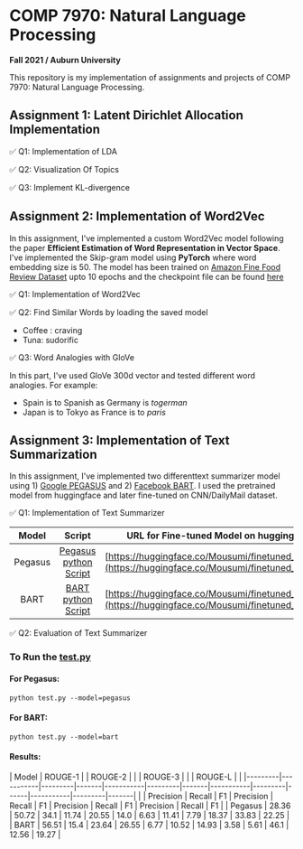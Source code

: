 # COMP 7970: Natural Language Processing
**Fall 2021 / Auburn University**

This repository is my implementation of assignments and projects of COMP 7970: Natural Language Processing. 

## Assignment 1: Latent Dirichlet Allocation Implementation

✅ Q1: Implementation of LDA

✅ Q2: Visualization Of Topics

✅ Q3: Implement KL-divergence

## Assignment 2: Implementation of Word2Vec

In this assignment, I've implemented a custom Word2Vec model following the paper **Efficient Estimation of Word Representation in Vector Space**. I've implemented the Skip-gram model using **PyTorch** where word embedding size is 50. The model has been trained on [Amazon Fine Food Review Dataset](https://www.kaggle.com/snap/amazon-fine-food-reviews) upto 10 epochs and the checkpoint file can be found [here](https://github.com/Mousumi44/Natural-Language-Processing/blob/main/assignment%202/my_checkpoint.pth.tar)

✅ Q1: Implementation of Word2Vec

✅ Q2: Find Similar Words by loading the saved model

* Coffee : craving 
* Tuna: sudorific

✅ Q3: Word Analogies with GloVe

In this part, I've used GloVe 300d vector and tested different word analogies. For example:
* Spain is to Spanish as Germany is *togerman*
* Japan is to Tokyo as France is to *paris*

## Assignment 3: Implementation of Text Summarization

In this assignment, I've implemented two differenttext summarizer model using 1) [Google PEGASUS](https://huggingface.co/transformers/model_doc/pegasus.html) and 2) [Facebook BART](https://huggingface.co/transformers/model_doc/bart.html). I used the pretrained model from huggingface and later fine-tuned on CNN/DailyMail dataset.


✅ Q1: Implementation of Text Summarizer

|  Model  |         Script        | URL for Fine-tuned Model on huggingface |
|:-------:|:---------------------:|:---------------------------------------:|
| Pegasus | [Pegasus python Script](https://github.com/Mousumi44/Natural-Language-Processing/blob/main/assignment3/pegasus_finetune_cnn.py) | [https://huggingface.co/Mousumi/finetuned_pegasus](https://huggingface.co/Mousumi/finetuned_pegasus)                                       |
|   BART  |   [BART python Script](https://github.com/Mousumi44/Natural-Language-Processing/blob/main/assignment3/bart_finetune_cnn.py)  | [https://huggingface.co/Mousumi/finetuned_pegasus](https://huggingface.co/Mousumi/finetuned_pegasus)                                      |

✅ Q2: Evaluation of Text Summarizer 

### To Run the [test.py](https://github.com/Mousumi44/Natural-Language-Processing/blob/main/assignment3/test.py)

#### For Pegasus:

```
python test.py --model=pegasus
```

#### For BART:

```
python test.py --model=bart
```

#### Results:

| Model   |             ROUGE-1         |           | ROUGE-2 |       |           | ROUGE-3 |      |           | ROUGE-L |       |
|---------|-----------|---------|-------|-----------|---------|-------|-----------|---------|------|-----------|---------|-------|
|         | Precision | Recall  | F1    | Precision | Recall  | F1    | Precision | Recall  | F1   | Precision | Recall  | F1    |
| Pegasus | 28.36     | 50.72   | 34.1  | 11.74     | 20.55   | 14.0  | 6.63      | 11.41   | 7.79 | 18.37     | 33.83   | 22.25 |
| BART    | 56.51     | 15.4    | 23.64 | 26.55     | 6.77    | 10.52 | 14.93     | 3.58    | 5.61 | 46.1      | 12.56   | 19.27 |


